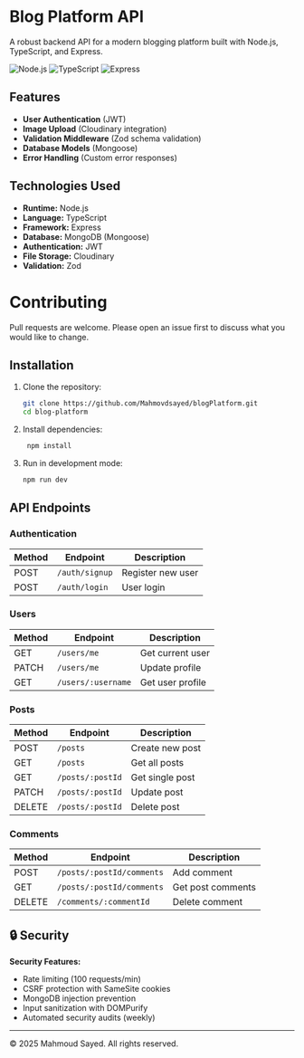 # Blog Platform API

A robust backend API for a modern blogging platform built with Node.js, TypeScript, and Express.

![Node.js](https://img.shields.io/badge/Node.js-18+-green)
![TypeScript](https://img.shields.io/badge/TypeScript-5+-blue)
![Express](https://img.shields.io/badge/Express-4.x-lightgrey)

## Features

- **User Authentication** (JWT)
- **Image Upload** (Cloudinary integration)
- **Validation Middleware** (Zod schema validation)
- **Database Models** (Mongoose)
- **Error Handling** (Custom error responses)

## Technologies Used

- **Runtime:** Node.js
- **Language:** TypeScript
- **Framework:** Express
- **Database:** MongoDB (Mongoose)
- **Authentication:** JWT
- **File Storage:** Cloudinary
- **Validation:** Zod

# Contributing

Pull requests are welcome. Please open an issue first to discuss what you would like to change.

## Installation

1. Clone the repository:
   ```bash
   git clone https://github.com/Mahmovdsayed/blogPlatform.git
   cd blog-platform
   ```
2. Install dependencies:
   ```bash
    npm install
   ```
3. Run in development mode:

   ```bash
   npm run dev
   ```

## API Endpoints

### Authentication

| Method | Endpoint       | Description       |
|--------|---------------|-------------------|
| POST   | `/auth/signup` | Register new user |
| POST   | `/auth/login`  | User login        |

### Users

| Method | Endpoint            | Description          |
|--------|---------------------|----------------------|
| GET    | `/users/me`         | Get current user     |
| PATCH  | `/users/me`         | Update profile       |
| GET    | `/users/:username`  | Get user profile     |

### Posts

| Method | Endpoint            | Description          |
|--------|---------------------|----------------------|
| POST   | `/posts`            | Create new post      |
| GET    | `/posts`            | Get all posts        |
| GET    | `/posts/:postId`    | Get single post      |
| PATCH  | `/posts/:postId`    | Update post          |
| DELETE | `/posts/:postId`    | Delete post          |

### Comments

| Method | Endpoint                     | Description          |
|--------|------------------------------|----------------------|
| POST   | `/posts/:postId/comments`    | Add comment          |
| GET    | `/posts/:postId/comments`    | Get post comments    |
| DELETE | `/comments/:commentId`       | Delete comment       |


## 🔒 Security

**Security Features:**
- Rate limiting (100 requests/min)
- CSRF protection with SameSite cookies
- MongoDB injection prevention
- Input sanitization with DOMPurify
- Automated security audits (weekly)


---

© 2025 Mahmoud Sayed. All rights reserved.  

